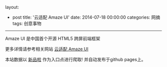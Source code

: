 layout: 
  - post 
title: '云适配 Amaze UI' 
date: 2014-07-18 00:00:00 
categories: 网摘 
tags: 创意事物 
---

Amaze  UI 是中国首个开源 HTML5 跨屏前端框架  

更多详情请参考相关网站 [云适配 Amaze UI](http://amazeui.org/)  

本站数据以 [新品啦](http://xinpinla.com/) 作为入口点进行爬取! 并自动发布于github pages上。  
